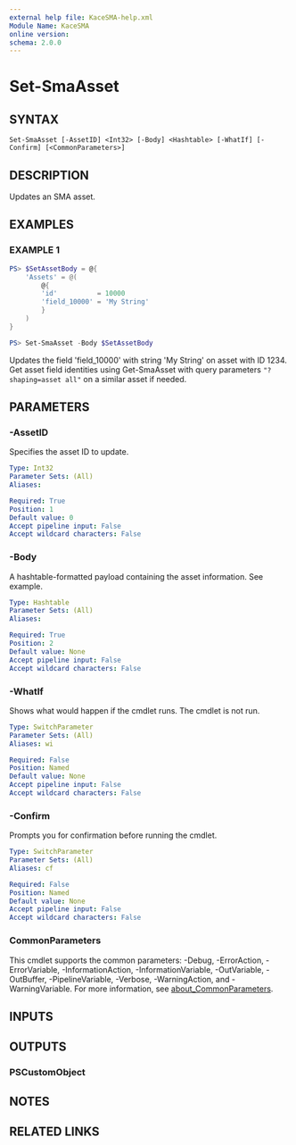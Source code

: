 ```yaml
---
external help file: KaceSMA-help.xml
Module Name: KaceSMA
online version:
schema: 2.0.0
---
```


# Set-SmaAsset

## SYNTAX

```
Set-SmaAsset [-AssetID] <Int32> [-Body] <Hashtable> [-WhatIf] [-Confirm] [<CommonParameters>]
```

## DESCRIPTION
Updates an SMA asset.

## EXAMPLES

### EXAMPLE 1
```powershell
PS> $SetAssetBody = @{
    'Assets' = @(
        @{
        'id'          = 10000
        'field_10000' = 'My String'
        }
    )
}

PS> Set-SmaAsset -Body $SetAssetBody
```
Updates the field 'field_10000' with string 'My String' on asset with ID 1234. Get asset field identities using Get-SmaAsset with query parameters `"?shaping=asset all"` on a similar asset if needed.


## PARAMETERS

### -AssetID
Specifies the asset ID to update.

```yaml
Type: Int32
Parameter Sets: (All)
Aliases:

Required: True
Position: 1
Default value: 0
Accept pipeline input: False
Accept wildcard characters: False
```

### -Body
A hashtable-formatted payload containing the asset information.
See example.

```yaml
Type: Hashtable
Parameter Sets: (All)
Aliases:

Required: True
Position: 2
Default value: None
Accept pipeline input: False
Accept wildcard characters: False
```

### -WhatIf
Shows what would happen if the cmdlet runs.
The cmdlet is not run.

```yaml
Type: SwitchParameter
Parameter Sets: (All)
Aliases: wi

Required: False
Position: Named
Default value: None
Accept pipeline input: False
Accept wildcard characters: False
```

### -Confirm
Prompts you for confirmation before running the cmdlet.

```yaml
Type: SwitchParameter
Parameter Sets: (All)
Aliases: cf

Required: False
Position: Named
Default value: None
Accept pipeline input: False
Accept wildcard characters: False
```

### CommonParameters
This cmdlet supports the common parameters: -Debug, -ErrorAction, -ErrorVariable, -InformationAction, -InformationVariable, -OutVariable, -OutBuffer, -PipelineVariable, -Verbose, -WarningAction, and -WarningVariable. For more information, see [about_CommonParameters](http://go.microsoft.com/fwlink/?LinkID=113216).

## INPUTS

## OUTPUTS

### PSCustomObject
## NOTES

## RELATED LINKS
